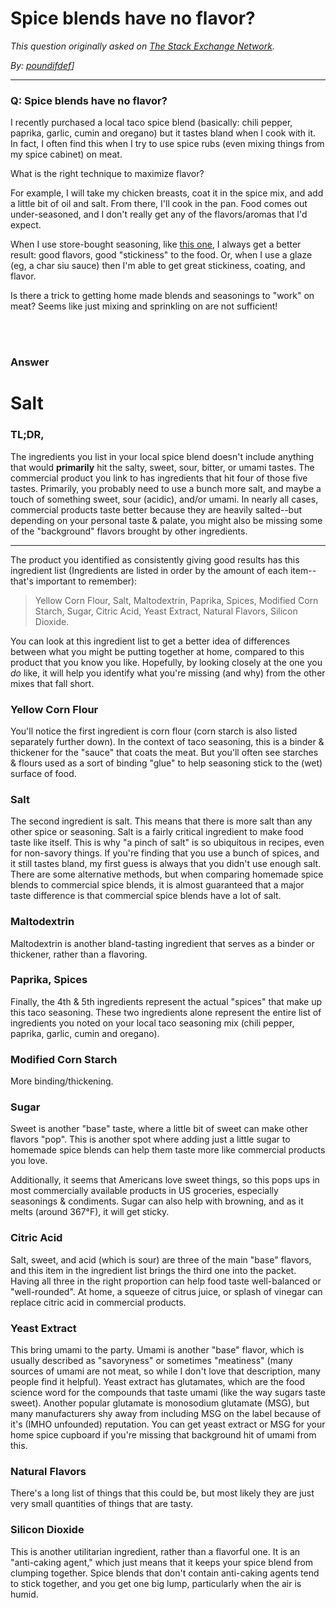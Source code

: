 # Spice blends have no flavor?

_This question originally asked on [The Stack Exchange Network](https://dba.stackexchange.com/q/119580)._

_By: [poundifdef](https://dba.stackexchange.com/u/66371)]_
<br><hr>
### Q: Spice blends have no flavor?
<p>I recently purchased a local taco spice blend (basically: chili pepper, paprika, garlic, cumin and oregano) but it tastes bland when I cook with it. In fact, I often find this when I try to use spice rubs (even mixing things from my spice cabinet) on meat.</p>
<p>What is the right technique to maximize flavor?</p>
<p>For example, I will take my chicken breasts, coat it in the spice mix, and add a little bit of oil and salt. From there, I'll cook in the pan. Food comes out under-seasoned, and I don't really get any of the flavors/aromas that I'd expect.</p>
<p>When I use store-bought seasoning, like <a href="https://ortega.com/product/taco-seasoning-mix/" rel="noreferrer">this one</a>, I always get a better result: good flavors, good &quot;stickiness&quot; to the food. Or, when I use a glaze (eg, a char siu sauce) then I'm able to get great stickiness, coating, and flavor.</p>
<p>Is there a trick to getting home made blends and seasonings to &quot;work&quot; on meat? Seems like just mixing and sprinkling on are not sufficient!</p>

<br><br>
### Answer 
<h1>Salt</h1>
<h3>TL;DR,</h3>
<p>The ingredients you list in your local spice blend doesn't include anything that would <strong>primarily</strong> hit the salty, sweet, sour, bitter, or umami tastes. The commercial product you link to has ingredients that hit four of those five tastes. Primarily, you probably need to use a bunch more salt, and maybe a touch of something sweet, sour (acidic), and/or umami. In nearly all cases, commercial products taste better because they are heavily salted--but depending on your personal taste &amp; palate, you might also be missing some of the &quot;background&quot; flavors brought by other ingredients.</p>
<hr>
<p>The product you identified as consistently giving good results has this ingredient list (Ingredients are listed in order by the amount of each item--that's important to remember):</p>
<blockquote>
<p>Yellow Corn Flour, Salt, Maltodextrin, Paprika, Spices, Modified Corn Starch, Sugar, Citric Acid, Yeast Extract, Natural Flavors, Silicon Dioxide.</p>
</blockquote>
<p>You can look at this ingredient list to get a better idea of differences between what you might be putting together at home, compared to this product that you know you like. Hopefully, by looking closely at the one you <em>do</em> like, it will help you identify what you're missing (and why) from the other mixes that fall short.</p>
<h3>Yellow Corn Flour</h3>
<p>You'll notice the first ingredient is corn flour (corn starch is also listed separately further down). In the context of taco seasoning, this is a binder &amp; thickener for the &quot;sauce&quot; that coats the meat. But you'll often see starches &amp; flours used as a sort of binding &quot;glue&quot; to help seasoning stick to the (wet) surface of food.</p>
<h3>Salt</h3>
<p>The second ingredient is salt. This means that there is more salt than any other spice or seasoning. Salt is a fairly critical ingredient to make food taste like itself. This is why &quot;a pinch of salt&quot; is so ubiquitous in recipes, even for non-savory things. If you're finding that you use a bunch of spices, and it still tastes bland, my first guess is always that you didn't use enough salt. There are some alternative methods, but when comparing homemade spice blends to commercial spice blends, it is almost guaranteed that a major taste difference is that commercial spice blends have a lot of salt.</p>
<h3>Maltodextrin</h3>
<p>Maltodextrin is another bland-tasting ingredient that serves as a binder or thickener, rather than a flavoring.</p>
<h3>Paprika, Spices</h3>
<p>Finally, the 4th &amp; 5th ingredients represent the actual &quot;spices&quot; that make up this taco seasoning. These two ingredients alone represent the entire list of ingredients you noted on your local taco seasoning mix (chili pepper, paprika, garlic, cumin and oregano).</p>
<h3>Modified Corn Starch</h3>
<p>More binding/thickening.</p>
<h3>Sugar</h3>
<p>Sweet is another &quot;base&quot; taste, where a little bit of sweet can make other flavors &quot;pop&quot;. This is another spot where adding just a little sugar to homemade spice blends can help them taste more like commercial products you love.</p>
<p>Additionally, it seems that Americans love sweet things, so this pops ups in most commercially available products in US groceries, especially seasonings &amp; condiments. Sugar can also help with browning, and as it melts (around 367°F), it will get sticky.</p>
<h3>Citric Acid</h3>
<p>Salt, sweet, and acid (which is sour) are three of the main &quot;base&quot; flavors, and this item in the ingredient list brings the third one into the packet. Having all three in the right proportion can help food taste well-balanced or &quot;well-rounded&quot;. At home, a squeeze of citrus juice, or splash of vinegar can replace citric acid in commercial products.</p>
<h3>Yeast Extract</h3>
<p>This bring umami to the party. Umami is another &quot;base&quot; flavor, which is usually described as &quot;savoryness&quot; or sometimes &quot;meatiness&quot; (many sources of umami are not meat, so while I don't love that description, many people find it helpful). Yeast extract has glutamates, which are the food science word for the compounds that taste umami (like the way sugars taste sweet). Another popular glutamate is monosodium glutamate (MSG), but many manufacturers shy away from including MSG on the label because of it's (IMHO unfounded) reputation. You can get yeast extract or MSG for your home spice cupboard if you're missing that background hit of umami from this.</p>
<h3>Natural Flavors</h3>
<p>There's a long list of things that this could be, but most likely they are just very small quantities of things that are tasty.</p>
<h3>Silicon Dioxide</h3>
<p>This is another utilitarian ingredient, rather than a flavorful one. It is an &quot;anti-caking agent,&quot; which just means that it keeps your spice blend from clumping together. Spice blends that don't contain anti-caking agents tend to stick together, and you get one big lump, particularly when the air is humid.</p>


